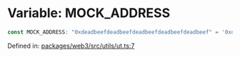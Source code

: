 # Variable: MOCK\_ADDRESS

```ts
const MOCK_ADDRESS: "0xdeadbeefdeadbeefdeadbeefdeadbeefdeadbeef" = '0xdeadbeefdeadbeefdeadbeefdeadbeefdeadbeef';
```

Defined in: [packages/web3/src/utils/ut.ts:7](https://github.com/towns-protocol/towns/blob/0db1fd0ac7258e8db8cedfb6183e8eade8284fa1/packages/web3/src/utils/ut.ts#L7)
